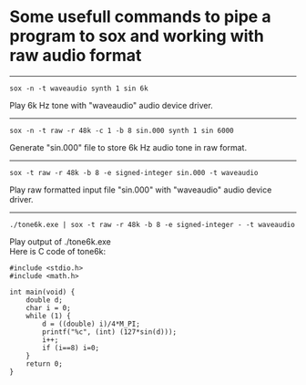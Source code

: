 # Some usefull commands to pipe a program to sox and working with raw audio format
---
```
sox -n -t waveaudio synth 1 sin 6k
```
Play 6k Hz tone with "waveaudio" audio device driver.  

---

```
sox -n -t raw -r 48k -c 1 -b 8 sin.000 synth 1 sin 6000
```
Generate "sin.000" file to store 6k Hz audio tone in raw format.  

---

```
sox -t raw -r 48k -b 8 -e signed-integer sin.000 -t waveaudio
```
Play raw formatted input file "sin.000" with "waveaudio" audio device driver.  

---

```
./tone6k.exe | sox -t raw -r 48k -b 8 -e signed-integer - -t waveaudio
```
Play output of ./tone6k.exe  
Here is C code of tone6k:
```
#include <stdio.h>
#include <math.h>

int main(void) {
	double d;
	char i = 0;
	while (1) {
		d = ((double) i)/4*M_PI;
		printf("%c", (int) (127*sin(d)));
		i++;
		if (i==8) i=0;
	}
	return 0;
}
```
